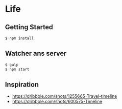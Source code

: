 # Life

## Getting Started

```bash
$ npm install
```

## Watcher ans server

```bash
$ gulp
$ npm start
```

## Inspiration

* https://dribbble.com/shots/1255665-Travel-timeline
* https://dribbble.com/shots/600575-Timeline
